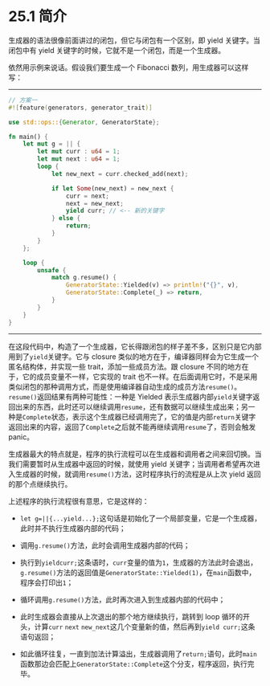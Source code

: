 # 25.1 简介

生成器的语法很像前面讲过的闭包，但它与闭包有一个区别，即 yield 关键字。当闭包中有 yield 关键字的时候，它就不是一个闭包，而是一个生成器。

依然用示例来说话。假设我们要生成一个 Fibonacci 数列，用生成器可以这样写：

---

```rust
// 方案一
#![feature(generators, generator_trait)]

use std::ops::{Generator, GeneratorState};

fn main() {
    let mut g = || {
        let mut curr : u64 = 1;
        let mut next : u64 = 1;
        loop {
            let new_next = curr.checked_add(next);

            if let Some(new_next) = new_next {
                curr = next;
                next = new_next;
                yield curr; // <-- 新的关键字
            } else {
                return;
            }
        }
    };

    loop {
        unsafe {
            match g.resume() {
                GeneratorState::Yielded(v) => println!("{}", v),
                GeneratorState::Complete(_) => return,
            }
        }
    }
}
```

---

在这段代码中，构造了一个生成器，它长得跟闭包的样子差不多，区别只是它内部用到了`yield`关键字。它与 closure 类似的地方在于，编译器同样会为它生成一个匿名结构体，并实现一些 trait，添加一些成员方法。跟 closure 不同的地方在于，它的成员变量不一样，它实现的 trait 也不一样。在后面调用它时，不是采用类似闭包的那种调用方式，而是使用编译器自动生成的成员方法`resume()`。`resume()`返回结果有两种可能性：一种是 Yielded 表示生成器内部`yield`关键字返回出来的东西，此时还可以继续调用`resume`，还有数据可以继续生成出来；另一种是`Complete`状态，表示这个生成器已经调用完了，它的值是内部`return`关键字返回出来的内容，返回了`Complete`之后就不能再继续调用`resume`了，否则会触发 panic。

生成器最大的特点就是，程序的执行流程可以在生成器和调用者之间来回切换。当我们需要暂时从生成器中返回的时候，就使用 yield 关键字；当调用者希望再次进入生成器的时候，就调用`resume()`方法，这时程序执行的流程是从上次 yield 返回的那个点继续执行。

上述程序的执行流程很有意思，它是这样的：

* `let g=||{...yield...};`这句话是初始化了一个局部变量，它是一个生成器，此时并不执行生成器内部的代码；

* 调用`g.resume()`方法，此时会调用生成器内部的代码；

* 执行到`yieldcurr;`这条语时，`curr`变量的值为`1`，生成器的方法此时会退出，`g.resume()`方法的返回值是`GeneratorState::Yielded(1)`，在`main`函数中，程序会打印出`1`；

* 循环调用`g.resume()`方法，此时再次进入到生成器内部的代码中；

* 此时生成器会直接从上次退出的那个地方继续执行，跳转到 loop 循环的开头，计算`curr` `next` `new_next`这几个变量新的值，然后再到`yield curr;`这条语句返回；

* 如此循环往复，一直到加法计算溢出，生成器调用了`return;`语句，此时`main`函数那边会匹配上`GeneratorState::Complete`这个分支，程序返回，执行完毕。

